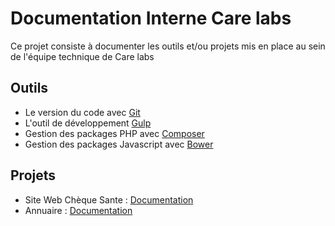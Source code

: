 # Documentation Interne Care labs

Ce projet consiste à documenter les outils et/ou projets mis en place au sein de l'équipe technique de Care labs

## Outils ##

- Le version du code avec [Git](git/commandes-principales.md)
- L'outil de développement [Gulp](gulp/intro.md)
- Gestion des packages PHP avec [Composer](composer/index.md)
- Gestion des packages Javascript avec [Bower](bower/intro.md)


## Projets ##

- Site Web Chèque Sante : [Documentation](https://github.com/CareLabsSAS/chequesante)
- Annuaire : [Documentation](https://github.com/CareLabsSAS/annuaire)
